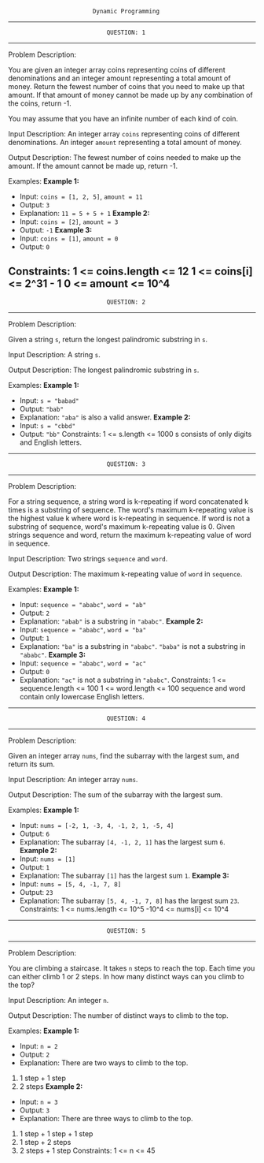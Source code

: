                             Dynamic Programming
--------------------------------------------------------------------
                                QUESTION: 1
--------------------------------------------------------------------
Problem Description:

You are given an integer array coins representing coins of different denominations and an integer amount representing a total amount of money. Return the fewest number of coins that you need to make up that amount. If that amount of money cannot be made up by any combination of the coins, return -1.

You may assume that you have an infinite number of each kind of coin.

Input Description:
An integer array `coins` representing coins of different denominations.
An integer `amount` representing a total amount of money.

Output Description:
The fewest number of coins needed to make up the amount. If the amount cannot be made up,
return -1.

Examples:
**Example 1:**
- Input: `coins = [1, 2, 5]`, `amount = 11`
- Output: `3`
- Explanation: `11 = 5 + 5 + 1`
**Example 2:**
- Input: `coins = [2]`, `amount = 3`
- Output: `-1`
**Example 3:**
- Input: `coins = [1]`, `amount = 0`
- Output: `0`

Constraints:
1 <= coins.length <= 12
1 <= coins[i] <= 2^31 - 1
0 <= amount <= 10^4
--------------------------------------------------------------------
                                QUESTION: 2
--------------------------------------------------------------------                                
Problem Description:

Given a string `s`, return the longest palindromic substring in `s`.

Input Description:
A string `s`.

Output Description:
The longest palindromic substring in `s`.

Examples:
**Example 1:**
- Input: `s = "babad"`
- Output: `"bab"`
- Explanation: `"aba"` is also a valid answer.
**Example 2:**
- Input: `s = "cbbd"`
- Output: `"bb"`
Constraints:
1 <= s.length <= 1000
s consists of only digits and English letters.
--------------------------------------------------------------------
                                QUESTION: 3                        
--------------------------------------------------------------------                                
Problem Description:

For a string sequence, a string word is k-repeating if word concatenated k times is a substring of sequence. The word's maximum k-repeating value is the highest value k where word is k-repeating in sequence. If word is not a substring of sequence, word's maximum k-repeating value is 0. Given strings sequence and word, return the maximum k-repeating value of word in sequence.

Input Description:
Two strings `sequence` and `word`.

Output Description:
The maximum k-repeating value of `word` in `sequence`.

Examples:
**Example 1:**
- Input: `sequence = "ababc"`, `word = "ab"`
- Output: `2`
- Explanation: `"abab"` is a substring in `"ababc"`.
**Example 2:**
- Input: `sequence = "ababc"`, `word = "ba"`
- Output: `1`
- Explanation: `"ba"` is a substring in `"ababc"`. `"baba"` is not a substring in `"ababc"`.
**Example 3:**
- Input: `sequence = "ababc"`, `word = "ac"`
- Output: `0`
- Explanation: `"ac"` is not a substring in `"ababc"`.
Constraints:
1 <= sequence.length <= 100
1 <= word.length <= 100
sequence and word contain only lowercase English letters.
--------------------------------------------------------------------
                                QUESTION: 4
--------------------------------------------------------------------
Problem Description:

Given an integer array `nums`, find the subarray with the largest sum, and return its sum.

Input Description:
An integer array `nums`.

Output Description:
The sum of the subarray with the largest sum.

Examples:
**Example 1:**
- Input: `nums = [-2, 1, -3, 4, -1, 2, 1, -5, 4]`
- Output: `6`
- Explanation: The subarray `[4, -1, 2, 1]` has the largest sum `6`.
**Example 2:**
- Input: `nums = [1]`
- Output: `1`
- Explanation: The subarray `[1]` has the largest sum `1`.
**Example 3:**
- Input: `nums = [5, 4, -1, 7, 8]`
- Output: `23`
- Explanation: The subarray `[5, 4, -1, 7, 8]` has the largest sum `23`.
Constraints:
1 <= nums.length <= 10^5
-10^4 <= nums[i] <= 10^4
--------------------------------------------------------------------
                                QUESTION: 5
--------------------------------------------------------------------
Problem Description:

You are climbing a staircase. It takes `n` steps to reach the top. Each time you can either climb 1 or 2 steps. In how many distinct ways can you climb to the top?

Input Description:
An integer `n`.

Output Description:
The number of distinct ways to climb to the top.

Examples:
**Example 1:**
- Input: `n = 2`
- Output: `2`
- Explanation: There are two ways to climb to the top.
1. 1 step + 1 step
2. 2 steps
**Example 2:**
- Input: `n = 3`
- Output: `3`
- Explanation: There are three ways to climb to the top.
1. 1 step + 1 step + 1 step
2. 1 step + 2 steps
3. 2 steps + 1 step
Constraints:
1 <= n <= 45